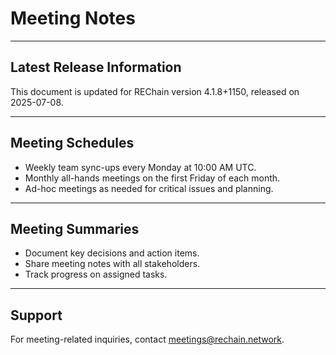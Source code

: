 # Meeting Notes

---

## Latest Release Information

This document is updated for REChain version 4.1.8+1150, released on 2025-07-08.

---

## Meeting Schedules

- Weekly team sync-ups every Monday at 10:00 AM UTC.
- Monthly all-hands meetings on the first Friday of each month.
- Ad-hoc meetings as needed for critical issues and planning.

---

## Meeting Summaries

- Document key decisions and action items.
- Share meeting notes with all stakeholders.
- Track progress on assigned tasks.

---

## Support

For meeting-related inquiries, contact meetings@rechain.network.
